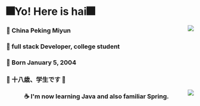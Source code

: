 # 🎆Yo! Here is hai🎆

<a href="https://github.com/Ba1oretto">
  <img align="right" src="https://github-readme-stats.vercel.app/api?username=barroit&hide=prs,issues,contribs&count_private=true&show_icons=true&title_color=9400D3&text_color=FF1493&icon_color=fe1afe&bg_color=angle,FFC0CB,ffc0c6,ffc0c1,ffc0c0,ffc4c0,ffc8c0,ffccc0,ffd0c0,ffd4c0,ffd8c0,ffdcc0,ffe0c0,ffe4c0,ffe4c0,ffecc0,fff0c0,fff4c0,fff8c0,fffcc0,f9ffc0,f4ffc0,f4ffc0,e2ffc0&hide_border=true&locale=en&line_height=35" />
</a>

### 🏰 China Peking Miyun
### 📕 full stack Developer, college student
### 🎉 Born January 5, 2004
### 🍥 十八歳、学生です 🍥

<a href="https://github.com/LHai-dev">
  <img align="right" src="https://github-readme-stats.vercel.app/api/top-langs/?username=LHai-dev&layout=compact&hide_title=true&langs_count=10&bg_color=angle,89a2ff,8992ff,898aff,8f89ff,9e89ff,ad89ff,bc89ff,cb89ff,da89ff,e989ff,f089ff,f789ff&text_color=FFD700&hide_border=true">
</a>

### <p align="center"> ☕ I'm now learning Java and also familiar Spring. </p>
